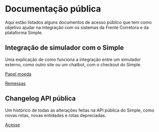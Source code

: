 # Documentação pública

Aqui estão listados alguns documentos de acesso público que tem como objetivo ajudar na integração com os sistemas da Frente Corretora e da plataforma Simple.

## Integração de simulador com o Simple

Uma explicação de como funciona a integração entre um simulador externo, como outro site ou um chatbot, com o checkout do Simple.

[Papel moeda](https://github.com/Frente-Corretora/public-docs/blob/master/external-price-simulator.md)

[Remessas](https://github.com/Frente-Corretora/public-docs/blob/master/external-remittance-simulator.md)

## Changelog API pública

Um histórico de todas as alterações feitas na API pública do Simple, como novas rotas, novas entidades e rotas depreciadas.

[Acesse](https://github.com/Frente-Corretora/public-docs/blob/master/changelog-public-api.md)

